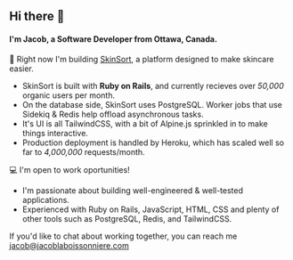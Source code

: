 ## Hi there 👋

#### I'm Jacob, a Software Developer from Ottawa, Canada.


🔭 Right now I'm building [SkinSort](https://skinsort.com), a platform designed to make skincare easier.
  - SkinSort is built with **Ruby on Rails**, and currently recieves over _50,000_ organic users per month.
  - On the database side, SkinSort uses PostgreSQL. Worker jobs that use Sidekiq & Redis help offload asynchronous tasks.
  - It's UI is all TailwindCSS, with a bit of Alpine.js sprinkled in to make things interactive.
  - Production deployment is handled by Heroku, which has scaled well so far to _4,000,000_ requests/month.

💻 I'm open to work oportunities!
  - I'm passionate about building well-engineered & well-tested applications.
  - Experienced with Ruby on Rails, JavaScript, HTML, CSS and plenty of other tools such as PostgreSQL, Redis, and TailwindCSS.

If you'd like to chat about working together, you can reach me jacob@jacoblaboissonniere.com
